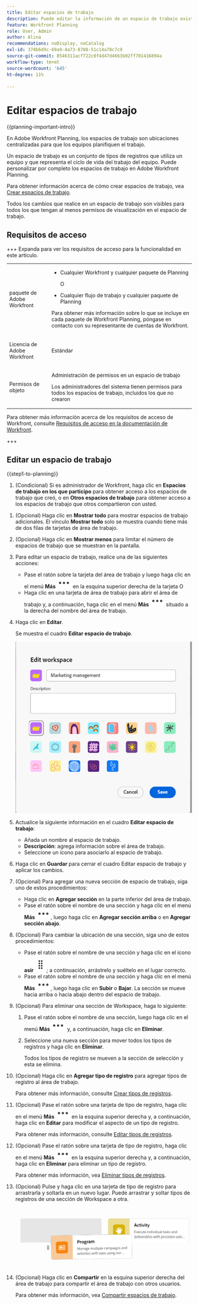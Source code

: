 ```yaml
---
title: Editar espacios de trabajo
description: Puede editar la información de un espacio de trabajo existente, como cambiarle el nombre.
feature: Workfront Planning
role: User, Admin
author: Alina
recommendations: noDisplay, noCatalog
exl-id: 374b6d9c-69a9-4a73-8708-51c14a78c7c9
source-git-commit: 8546311acf722c0f4d47d4663b02ff701416894a
workflow-type: tm+mt
source-wordcount: '645'
ht-degree: 11%

---
```



# Editar espacios de trabajo

<!--<span class="preview">The information on this page refers to functionality not yet generally available. It is available only in the Preview environment for all customers. After the monthly releases to Production, the same features are also available in the Production environment for customers who enabled fast releases. </span>   

<span class="preview">For information about fast releases, see [Enable or disable fast releases for your organization](/help/quicksilver/administration-and-setup/set-up-workfront/configure-system-defaults/enable-fast-release-process.md). </span>-->

{{planning-important-intro}}

En Adobe Workfront Planning, los espacios de trabajo son ubicaciones centralizadas para que los equipos planifiquen el trabajo.

Un espacio de trabajo es un conjunto de tipos de registros que utiliza un equipo y que representa el ciclo de vida del trabajo del equipo. Puede personalizar por completo los espacios de trabajo en Adobe Workfront Planning.

Para obtener información acerca de cómo crear espacios de trabajo, vea [Crear espacios de trabajo](/help/quicksilver/planning/architecture/create-workspaces.md).

Todos los cambios que realice en un espacio de trabajo son visibles para todos los que tengan al menos permisos de visualización en el espacio de trabajo.

## Requisitos de acceso

+++ Expanda para ver los requisitos de acceso para la funcionalidad en este artículo. 

<table style="table-layout:auto"> 
<col> 
</col> 
<col> 
</col> 
<tbody> 
    <tr> 
<tr> 
</tr>   
<tr> 
   <td role="rowheader"><p>paquete de Adobe Workfront</p></td> 
   <td> 
<ul> 
<li><p>Cualquier Workfront y cualquier paquete de Planning</p></li>
<p>O</p>
<li><p>Cualquier flujo de trabajo y cualquier paquete de Planning</p></li></ul>
<p>Para obtener más información sobre lo que se incluye en cada paquete de Workfront Planning, póngase en contacto con su representante de cuentas de Workfront. </p> 
   </td> 
  <tr> 
   <td role="rowheader"><p>Licencia de Adobe Workfront</p></td> 
   <td><p>Estándar</p>
   </td> 
  </tr> 
  <tr> 
   <td role="rowheader"><p>Permisos de objeto</p></td> 
   <td>   <p>Administración de permisos en un espacio de trabajo</p>  
   <p>Los administradores del sistema tienen permisos para todos los espacios de trabajo, incluidos los que no crearon</p>  </td> 
  </tr>  
</tbody> 
</table>

Para obtener más información acerca de los requisitos de acceso de Workfront, consulte [Requisitos de acceso en la documentación de Workfront](/help/quicksilver/administration-and-setup/add-users/access-levels-and-object-permissions/access-level-requirements-in-documentation.md).

+++   

<!--Old:
<table style="table-layout:auto"> 
<col> 
</col> 
<col> 
</col> 
<tbody> 
    <tr> 
<tr> 
<td> 
   <p> Products</p> </td> 
   <td> 
   <ul><li><p> Adobe Workfront</p></li> 
   <li><p> Adobe Workfront Planning<p></li></ul></td> 
  </tr>   
<tr> 
   <td role="rowheader"><p>Adobe Workfront plan*</p></td> 
   <td> 
<p>Any of the following Workfront plans:</p> 
<ul><li>Select</li> 
<li>Prime</li> 
<li>Ultimate</li></ul> 
<p>Workfront Planning is not available for legacy Workfront plans</p> 
   </td> 
<tr> 
   <td role="rowheader"><p>Adobe Workfront Planning package*</p></td> 
   <td> 
<p>Any </p> 
<p>For more information about what is included in each Workfront Planning plan, contact your Workfront account manager. </p> 
   </td> 
 <tr> 
   <td role="rowheader"><p>Adobe Workfront platform</p></td> 
   <td> 
<p>Your organization's instance of Workfront must be onboarded to the Adobe Unified Experience to be able to access Workfront Planning.</p> 
<p>For more information, see <a href="/help/quicksilver/workfront-basics/navigate-workfront/workfront-navigation/adobe-unified-experience.md">Adobe Unified Experience for Workfront</a>. </p> 
   </td> 
   </tr> 
  </tr> 
  <tr> 
   <td role="rowheader"><p>Adobe Workfront license*</p></td> 
   <td><p> Standard</p>
   <p>Workfront Planning is not available for legacy Workfront licenses</p> 
  </td> 
  </tr> 
  <tr> 
   <td role="rowheader"><p>Access level configuration</p></td> 
   <td> <p>There are no access level controls for Adobe Workfront Planning</p>   
</td> 
  </tr> 
<tr> 
   <td role="rowheader"><p>Object permissions</p></td> 
   <td>  <p>Manage permissions to the workspace </p>   </td> 
  </tr> 
</tbody> 
</table> -->


## Editar un espacio de trabajo

{{step1-to-planning}}

1. (Condicional) Si es administrador de Workfront, haga clic en **Espacios de trabajo en los que participo** para obtener acceso a los espacios de trabajo que creó, o en **Otros espacios de trabajo** para obtener acceso a los espacios de trabajo que otros compartieron con usted.

<!--***********Replace the steps from the next below till the "Update the following information in the Edit workspace box:" (but keep this last step)*******-->

1. (Opcional) Haga clic en **Mostrar todo** para mostrar espacios de trabajo adicionales. El vínculo **Mostrar todo** solo se muestra cuando tiene más de dos filas de tarjetas de área de trabajo.
1. (Opcional) Haga clic en **Mostrar menos** para limitar el número de espacios de trabajo que se muestran en la pantalla.
1. Para editar un espacio de trabajo, realice una de las siguientes acciones:

   * Pase el ratón sobre la tarjeta del área de trabajo y luego haga clic en el menú **Más** ![Menú Más](assets/more-menu.png) en la esquina superior derecha de la tarjeta
O
   * Haga clic en una tarjeta de área de trabajo para abrir el área de trabajo y, a continuación, haga clic en el menú **Más** ![Menú Más](assets/more-menu.png) situado a la derecha del nombre del área de trabajo.
1. Haga clic en **Editar**.

   Se muestra el cuadro **Editar espacio de trabajo**.

   ![Editar cuadro de área de trabajo](assets/edit-workspace-box.png)

1. Actualice la siguiente información en el cuadro **Editar espacio de trabajo**:

   * Añada un nombre al espacio de trabajo. <!--did they add a label for this field?-->
   * **Descripción**: agrega información sobre el área de trabajo.
   * Seleccione un icono para asociarlo al espacio de trabajo.

1. Haga clic en **Guardar** para cerrar el cuadro Editar espacio de trabajo y aplicar los cambios.

1. (Opcional) Para agregar una nueva sección de espacio de trabajo, siga uno de estos procedimientos:

   * Haga clic en **Agregar sección** en la parte inferior del área de trabajo.
   * Pase el ratón sobre el nombre de una sección y haga clic en el menú **Más** ![Menú más](assets/more-menu.png), luego haga clic en **Agregar sección arriba** o en **Agregar sección abajo**.

1. (Opcional) Para cambiar la ubicación de una sección, siga uno de estos procedimientos:

   * Pase el ratón sobre el nombre de una sección y haga clic en el icono **asir** ![Icono de asir](assets/grab-icon.png); a continuación, arrástrelo y suéltelo en el lugar correcto.
   * Pase el ratón sobre el nombre de una sección y haga clic en el menú **Más** ![Menú más](assets/more-menu.png), luego haga clic en **Subir** o **Bajar**. La sección se mueve hacia arriba o hacia abajo dentro del espacio de trabajo.

1. (Opcional) Para eliminar una sección de Workspace, haga lo siguiente:

   1. Pase el ratón sobre el nombre de una sección, luego haga clic en el menú **Más** ![Menú más](assets/more-menu.png) y, a continuación, haga clic en **Eliminar**. <!--add screen shot when UI is final?-->
   1. Seleccione una nueva sección para mover todos los tipos de registros y haga clic en **Eliminar**. <!--check the button name; logged a bug to change it to "Delete" from "Delete section".-->

      Todos los tipos de registro se mueven a la sección de selección y esta se elimina.

1. (Opcional) Haga clic en **Agregar tipo de registro** para agregar tipos de registro al área de trabajo.

   Para obtener más información, consulte [Crear tipos de registros](/help/quicksilver/planning/architecture/create-record-types.md).

1. (Opcional) Pase el ratón sobre una tarjeta de tipo de registro, haga clic en el menú **Más** ![Menú más](assets/more-menu.png) en la esquina superior derecha y, a continuación, haga clic en **Editar** para modificar el aspecto de un tipo de registro.

   Para obtener más información, consulte [Editar tipos de registros](/help/quicksilver/planning/architecture/edit-record-types.md).

1. (Opcional) Pase el ratón sobre una tarjeta de tipo de registro, haga clic en el menú **Más** ![Menú más](assets/more-menu.png) en la esquina superior derecha y, a continuación, haga clic en **Eliminar** para eliminar un tipo de registro.

   Para obtener más información, vea [Eliminar tipos de registros](/help/quicksilver/planning/architecture/delete-record-types.md).

1. (Opcional) Pulse y haga clic en una tarjeta de tipo de registro para arrastrarla y soltarla en un nuevo lugar. Puede arrastrar y soltar tipos de registros de una sección de Workspace a otra.

   ![Arrastrar y soltar tipos de registros en un espacio de trabajo](assets/drag-and-drop-record-types-in-a-workspace.png)

1. (Opcional) Haga clic en **Compartir** en la esquina superior derecha del área de trabajo para compartir el área de trabajo con otros usuarios.

   Para obtener más información, vea [Compartir espacios de trabajo](/help/quicksilver/planning/access/share-workspaces.md).
